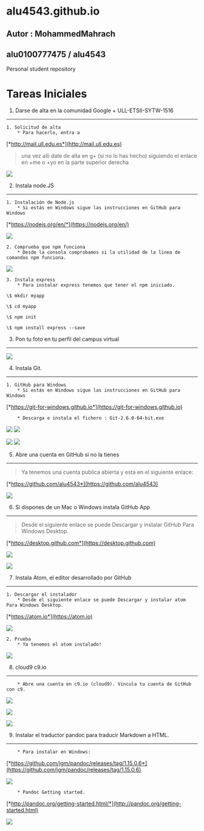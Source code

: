 
# alu4543.github.io 
## Autor : MohammedMahrach
## alu0100777475 / alu4543
Personal student repository

Tareas Iniciales
================

1. Darse de alta en la comunidad Google + ULL-ETSII-SYTW-1516
----------------------------------------------------------------------
    1. Solicitud de alta
        * Para hacerlo, entra a
[*http://mail.ull.edu.es*](http://mail.ull.edu.es)

> una vez allí date de alta en g+ (si no lo has hecho) siguiendo el enlace en +me o +yo en la parte superior derecha

![](media/image1.png)

2. Instala node.JS
-----------------
    1. Instalación de Node.js
        * Si estás en Windows sigue las instrucciones en GitHub para Windows
[*https://nodejs.org/en/*](https://nodejs.org/en/)

![](media/image2.png)

    2. Comprueba que npm funciona
        * Desde la consola comprobamos si la utilidad de la linea de comandos npm funciona.

![](media/image3.png)

    3. Instala express
        * Para instalar express tenemos que tener el npm iniciado.

~~~
\$ mkdir myapp

\$ cd myapp

\$ npm init

\$ npm install express --save
~~~

3. Pon tu foto en tu perfil del campus virtual
----------------------------------------------

![](media/image4.png)

4. Instala Git.
---------------
    1. GitHub para Windows
        * Si estás en Windows sigue las instrucciones en GitHub para Windows

[*https://git-for-windows.github.io*](https://git-for-windows.github.io)

        * Descarga e instala el fichero : Git-2.6.0-64-bit.exe

![](media/image5.png) ![](media/image6.png)

![](media/image7.png) ![](media/image8.png)

5. Abre una cuenta en GitHub si no la tienes
--------------------------------------------
> Ya tenemos una cuenta publica abierta y esta en el siguiente enlace:

[*https://github.com/alu4543*](https://github.com/alu4543)

![](media/image9.png)

6. Si dispones de un Mac o Windows instala GitHub App
------------------------------------------------------
> Desde el siguiente enlace se puede Descargar y instalar GitHub Para Windows Desktop.

[*https://desktop.github.com*](https://desktop.github.com)

![](media/image10.png)

![](media/image11.png)

7. Instala Atom, el editor desarrollado por GitHub
-------------------------------------------------
    1. Descargar el instalador
        * Desde el siguiente enlace se puede Descargar y instalar atom Para Windows Desktop.

[*https://atom.io*](https://atom.io)

![](media/image12.png)

    2. Prueba
        * Ya tenemos el atom instalado!

![](media/image13.png)

8. cloud9 c9.io
---------------
        * Abre una cuenta en c9.io (cloud9). Vincula tu cuenta de GitHub con c9.

![](media/image14.png)

![](media/image15.png)

![](media/image16.png)

9. Instalar el traductor pandoc para traducir Markdown a HTML.
-------------------------------------------------------------

        * Para instalar en Windows:

[*https://github.com/jgm/pandoc/releases/tag/1.15.0.6*](https://github.com/jgm/pandoc/releases/tag/1.15.0.6)

![](media/image17.png)

        * Pandoc Getting started.

[*http://pandoc.org/getting-started.html/*](http://pandoc.org/getting-started.html)

![](media/image18.png)
